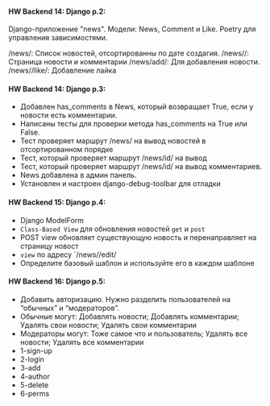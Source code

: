 #### HW Backend 14: Django p.2:
Django-приложение "news".
Модели: News, Comment и Like.
Poetry для управления зависимостями.

/news/: Список новостей, отсортированны по дате создагия.
/news/<id>/: Страница новости и комментарии
/news/add/: Для добавления новости.
/news/<id>/like/: Добавление лайка <id>


#### HW Backend 14: Django p.3:
+ Добавлен has_comments в News, который возвращает True, если у новости есть комментарии.
+ Написаны тесты для проверки метода has_comments на True или False.
+ Тест проверяет маршрут /news/ на вывод новостей в отсортированном порядке
+ Тест, который проверяет маршрут /news/id/ на вывод
+ Тест, который проверяет маршрут /news/id/ на вывод комментариев.
+ News добавлена в админ панель.
+ Установлен и настроен django-debug-toolbar для отладки

#### HW Backend 15: Django p.4:
+ Django ModelForm
+ `Class-Based View` для обновления новостей `get` и `post`
+ POST view обновляет существующую новость и перенаправляет на страницу новост
+ `view` по адресу `/news/<id>/edit/
+ Определите базовый шаблон и используйте его в каждом шаблоне

#### HW Backend 16: Django p.5:
+ Добавить авторизацию. Нужно разделить пользователей на “обычных” и “модераторов”.
+ Обычные могут: Добавлять новости; Добавлять комментарии; Удалять свои новости; Удалять свои комментарии
+ Модераторы могут: Тоже самое что и пользователь; Удалять все новости; Удалять все комментарии
+ 1-sign-up
+ 2-login
+ 3-add
+ 4-author
+ 5-delete
+ 6-perms